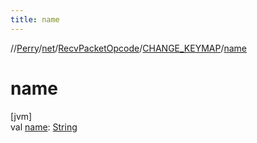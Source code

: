 ```yaml
---
title: name
---
```

//[Perry](../../../../index.html)/[net](../../index.html)/[RecvPacketOpcode](../index.html)/[CHANGE_KEYMAP](index.html)/[name](name.html)



# name



[jvm]\
val [name](name.html): [String](https://kotlinlang.org/api/latest/jvm/stdlib/kotlin/-string/index.html)




